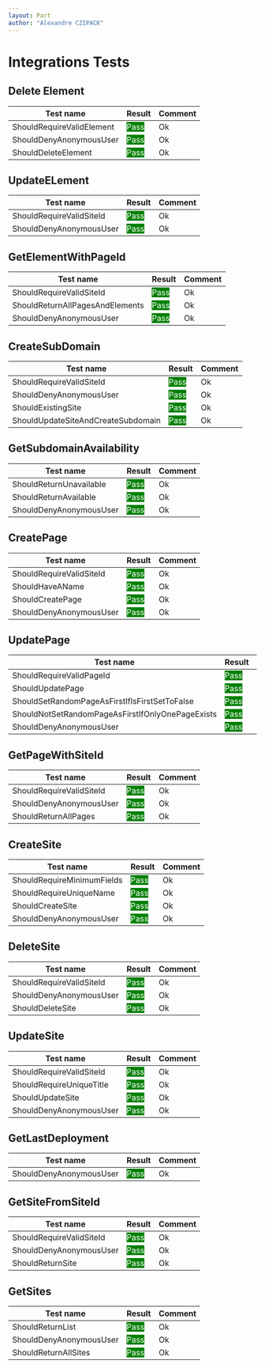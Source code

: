 ```yaml
---
layout: Part
author: "Alexandre CZIPACK"
---
```



# Integrations Tests

## Delete Element

| Test name                            | Result                                           | Comment                  |
|--------------------------------------|--------------------------------------------------|--------------------------|
| ShouldRequireValidElement            | <span style="color: white; background-color:green">Pass</span>  | Ok        |
| ShouldDenyAnonymousUser              | <span style="color: white; background-color:green">Pass</span>  | Ok        |
| ShouldDeleteElement                  | <span style="color: white; background-color:green">Pass</span>  | Ok        |

## UpdateELement

| Test name                            | Result                                           | Comment                  |
|--------------------------------------|--------------------------------------------------|--------------------------|
| ShouldRequireValidSiteId             | <span style="color: white; background-color:green">Pass</span>  | Ok        |
| ShouldDenyAnonymousUser              | <span style="color: white; background-color:green">Pass</span>  | Ok        |

## GetElementWithPageId

| Test name                            | Result                                           | Comment                  |
|--------------------------------------|--------------------------------------------------|--------------------------|
| ShouldRequireValidSiteId             | <span style="color: white; background-color:green">Pass</span>  | Ok        |
| ShouldReturnAllPagesAndElements      | <span style="color: white; background-color:green">Pass</span>  | Ok        |
| ShouldDenyAnonymousUser              | <span style="color: white; background-color:green">Pass</span>  | Ok        |

## CreateSubDomain

| Test name                            | Result                                           | Comment                  |
|--------------------------------------|--------------------------------------------------|--------------------------|
| ShouldRequireValidSiteId             | <span style="color: white; background-color:green">Pass</span>  | Ok        |
| ShouldDenyAnonymousUser              | <span style="color: white; background-color:green">Pass</span>  | Ok        |
| ShouldExistingSite                   | <span style="color: white; background-color:green">Pass</span>  | Ok        |
| ShouldUpdateSiteAndCreateSubdomain   | <span style="color: white; background-color:green">Pass</span>  | Ok        |

## GetSubdomainAvailability

| Test name                            | Result                                           | Comment                  |
|--------------------------------------|--------------------------------------------------|--------------------------|
| ShouldReturnUnavailable              | <span style="color: white; background-color:green">Pass</span>  | Ok        |
| ShouldReturnAvailable                | <span style="color: white; background-color:green">Pass</span>  | Ok        |
| ShouldDenyAnonymousUser              | <span style="color: white; background-color:green">Pass</span>  | Ok        |

## CreatePage

| Test name                            | Result                                           | Comment                  |
|--------------------------------------|--------------------------------------------------|--------------------------|
| ShouldRequireValidSiteId             | <span style="color: white; background-color:green">Pass</span>  | Ok        |
| ShouldHaveAName                      | <span style="color: white; background-color:green">Pass</span>  | Ok        |
| ShouldCreatePage                     | <span style="color: white; background-color:green">Pass</span>  | Ok        |
| ShouldDenyAnonymousUser              | <span style="color: white; background-color:green">Pass</span>  | Ok        |

## UpdatePage

| Test name                            | Result                                           | Comment                  |
|--------------------------------------|--------------------------------------------------|--------------------------|
| ShouldRequireValidPageId             | <span style="color: white; background-color:green">Pass</span>  | Ok        |
| ShouldUpdatePage                     | <span style="color: white; background-color:green">Pass</span>  | Ok        |
| ShouldSetRandomPageAsFirstIfIsFirstSetToFalse | <span style="color: white; background-color:green">Pass</span>  | Ok        |
| ShouldNotSetRandomPageAsFirstIfOnlyOnePageExists | <span style="color: white; background-color:green">Pass</span>  | Ok        |
| ShouldDenyAnonymousUser              | <span style="color: white; background-color:green">Pass</span>  | Ok        |

## GetPageWithSiteId

| Test name                            | Result                                           | Comment                  |
|--------------------------------------|--------------------------------------------------|--------------------------|
| ShouldRequireValidSiteId             | <span style="color: white; background-color:green">Pass</span>  | Ok        |
| ShouldDenyAnonymousUser              | <span style="color: white; background-color:green">Pass</span>  | Ok        |
| ShouldReturnAllPages                 | <span style="color: white; background-color:green">Pass</span>  | Ok        |

## CreateSite

| Test name                            | Result                                           | Comment                  |
|--------------------------------------|--------------------------------------------------|--------------------------|
| ShouldRequireMinimumFields           | <span style="color: white; background-color:green">Pass</span>  | Ok        |
| ShouldRequireUniqueName              | <span style="color: white; background-color:green">Pass</span>  | Ok        |
| ShouldCreateSite                     | <span style="color: white; background-color:green">Pass</span>  | Ok        |
| ShouldDenyAnonymousUser              | <span style="color: white; background-color:green">Pass</span>  | Ok        |

## DeleteSite

| Test name                            | Result                                           | Comment                  |
|--------------------------------------|--------------------------------------------------|--------------------------|
| ShouldRequireValidSiteId             | <span style="color: white; background-color:green">Pass</span>  | Ok        |
| ShouldDenyAnonymousUser              | <span style="color: white; background-color:green">Pass</span>  | Ok        |
| ShouldDeleteSite                     | <span style="color: white; background-color:green">Pass</span>  | Ok        |

## UpdateSite

| Test name                            | Result                                           | Comment                  |
|--------------------------------------|--------------------------------------------------|--------------------------|
| ShouldRequireValidSiteId             | <span style="color: white; background-color:green">Pass</span>  | Ok        |
| ShouldRequireUniqueTitle             | <span style="color: white; background-color:green">Pass</span>  | Ok        |
| ShouldUpdateSite                     | <span style="color: white; background-color:green">Pass</span>  | Ok        |
| ShouldDenyAnonymousUser              | <span style="color: white; background-color:green">Pass</span>  | Ok        |

## GetLastDeployment

| Test name                            | Result                                           | Comment                  |
|--------------------------------------|--------------------------------------------------|--------------------------|
| ShouldDenyAnonymousUser              | <span style="color: white; background-color:green">Pass</span>  | Ok        |

## GetSiteFromSiteId

| Test name                            | Result                                           | Comment                  |
|--------------------------------------|--------------------------------------------------|--------------------------|
| ShouldRequireValidSiteId             | <span style="color: white; background-color:green">Pass</span>  | Ok        |
| ShouldDenyAnonymousUser              | <span style="color: white; background-color:green">Pass</span>  | Ok        |
| ShouldReturnSite                     | <span style="color: white; background-color:green">Pass</span>  | Ok        |

## GetSites

| Test name                            | Result                                           | Comment                  |
|--------------------------------------|--------------------------------------------------|--------------------------|
| ShouldReturnList                     | <span style="color: white; background-color:green">Pass</span>  | Ok        |
| ShouldDenyAnonymousUser              | <span style="color: white; background-color:green">Pass</span>  | Ok        |
| ShouldReturnAllSites                 | <span style="color: white; background-color:green">Pass</span>  | Ok        |